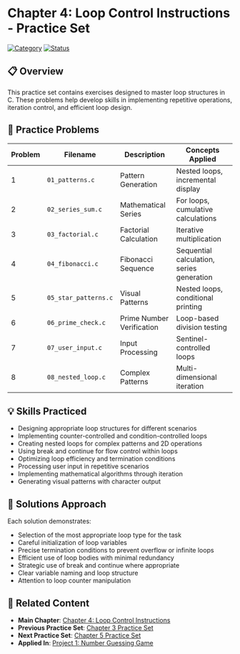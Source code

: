 # Chapter 4: Loop Control Instructions - Practice Set

[![Category](https://img.shields.io/badge/Category-Practice_Exercises-orange.svg)]()
[![Status](https://img.shields.io/badge/Status-Complete-success.svg)]()

## 📋 Overview

This practice set contains exercises designed to master loop structures in C. These problems help develop skills in implementing repetitive operations, iteration control, and efficient loop design.

## 🎯 Practice Problems

| Problem | Filename | Description | Concepts Applied |
|---------|----------|-------------|-----------------|
| 1 | `01_patterns.c` | Pattern Generation | Nested loops, incremental display |
| 2 | `02_series_sum.c` | Mathematical Series | For loops, cumulative calculations |
| 3 | `03_factorial.c` | Factorial Calculation | Iterative multiplication |
| 4 | `04_fibonacci.c` | Fibonacci Sequence | Sequential calculation, series generation |
| 5 | `05_star_patterns.c` | Visual Patterns | Nested loops, conditional printing |
| 6 | `06_prime_check.c` | Prime Number Verification | Loop-based division testing |
| 7 | `07_user_input.c` | Input Processing | Sentinel-controlled loops |
| 8 | `08_nested_loop.c` | Complex Patterns | Multi-dimensional iteration |

## 💡 Skills Practiced

- Designing appropriate loop structures for different scenarios
- Implementing counter-controlled and condition-controlled loops
- Creating nested loops for complex patterns and 2D operations
- Using break and continue for flow control within loops
- Optimizing loop efficiency and termination conditions
- Processing user input in repetitive scenarios
- Implementing mathematical algorithms through iteration
- Generating visual patterns with character output

## 🔑 Solutions Approach

Each solution demonstrates:
- Selection of the most appropriate loop type for the task
- Careful initialization of loop variables
- Precise termination conditions to prevent overflow or infinite loops
- Efficient use of loop bodies with minimal redundancy
- Strategic use of break and continue where appropriate
- Clear variable naming and loop structure
- Attention to loop counter manipulation

## 🔄 Related Content

- **Main Chapter**: [Chapter 4: Loop Control Instructions](../Chapter%204%20LOOP%20CONTROL%20INSTRUCTION)
- **Previous Practice Set**: [Chapter 3 Practice Set](../Chapter%203%20CONDITIONAL%20INSTRUCTIONS%20Practice%20Set)
- **Next Practice Set**: [Chapter 5 Practice Set](../Chapter%205%20FUNCTIONS%20AND%20RECURSION%20Practice%20Set)
- **Applied In**: [Project 1: Number Guessing Game](../Project%201) 